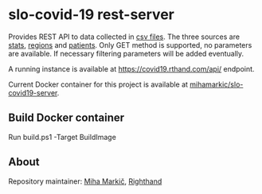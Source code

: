 # slo-covid-19 rest-server
Provides REST API to data collected in [csv files](https://github.com/slo-covid-19/data). The three sources are [stats](https://covid19.rthand.com/api/stats), [regions](https://covid19.rthand.com/api/regions) and [patients](https://covid19.rthand.com/api/patients). Only GET method is supported, no parameters are available. If necessary filtering parameters will be added eventually.

A running instance is available at https://covid19.rthand.com/api/ endpoint.

Current Docker container for this project is available at [mihamarkic/slo-covid19-server](https://hub.docker.com/r/mihamarkic/slo-covid19-server).

## Build Docker container

Run build.ps1 -Target BuildImage

## About

Repository maintainer: [Miha Markič](https://twitter.com/MihaMarkic), [Righthand](https://blog.rthand.com/)
